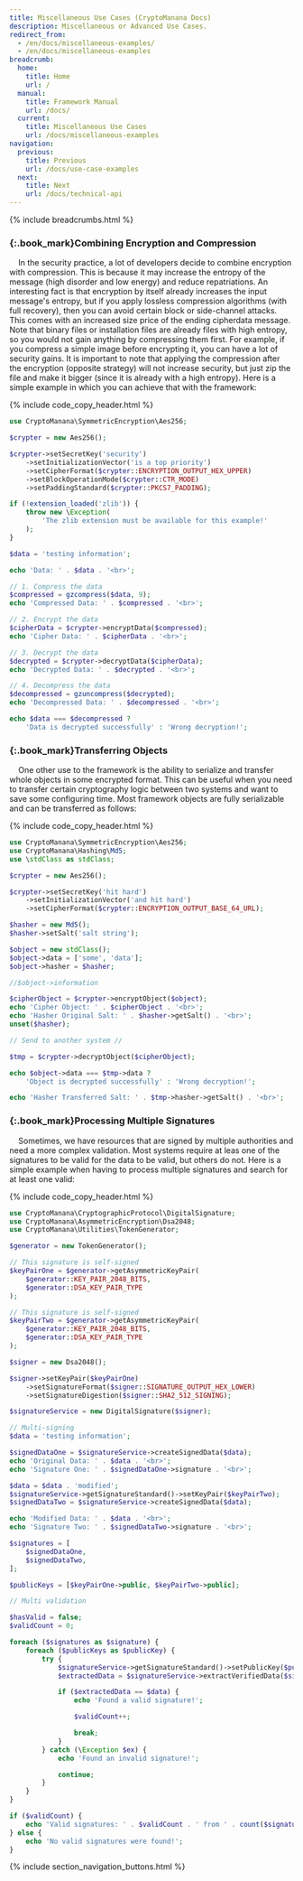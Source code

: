 ```yaml
---
title: Miscellaneous Use Cases (CryptoManana Docs)
description: Miscellaneous or Advanced Use Cases.
redirect_from:
  - /en/docs/miscellaneous-examples/
  - /en/docs/miscellaneous-examples
breadcrumb:
  home:
    title: Home
    url: /
  manual:
    title: Framework Manual
    url: /docs/
  current:
    title: Miscellaneous Use Cases
    url: /docs/miscellaneous-examples
navigation:
  previous:
    title: Previous
    url: /docs/use-case-examples
  next:
    title: Next
    url: /docs/technical-api
---
```


{% include breadcrumbs.html %}

### [](#combining-encryption-and-compression){:.book_mark}Combining Encryption and Compression ###

&nbsp;&nbsp;&nbsp;&nbsp;In the security practice, a lot of developers decide to combine encryption with compression.
This is because it may increase the entropy of the message (high disorder and low energy) and reduce repatriations. An
interesting fact is that encryption by itself already increases the input message's entropy, but if you apply lossless
compression algorithms (with full recovery), then you can avoid certain block or side-channel attacks. This comes with
an increased size price of the ending cipherdata message. Note that binary files or installation files are already files
with high entropy, so you would not gain anything by compressing them first. For example, if you compress a simple image
before encrypting it, you can have a lot of security gains. It is important to note that applying the compression after
the encryption (opposite strategy) will not increase security, but just zip the file and make it bigger (since it is
already with a high entropy). Here is a simple example in which you can achieve that with the framework:

{% include code_copy_header.html %}

```php
use CryptoManana\SymmetricEncryption\Aes256;

$crypter = new Aes256();

$crypter->setSecretKey('security')
    ->setInitializationVector('is a top priority')
    ->setCipherFormat($crypter::ENCRYPTION_OUTPUT_HEX_UPPER)
    ->setBlockOperationMode($crypter::CTR_MODE)
    ->setPaddingStandard($crypter::PKCS7_PADDING);

if (!extension_loaded('zlib')) {
    throw new \Exception(
        'The zlib extension must be available for this example!'
    );
}

$data = 'testing information';

echo 'Data: ' . $data . '<br>';

// 1. Compress the data
$compressed = gzcompress($data, 9);
echo 'Compressed Data: ' . $compressed . '<br>';

// 2. Encrypt the data
$cipherData = $crypter->encryptData($compressed);
echo 'Cipher Data: ' . $cipherData . '<br>';

// 3. Decrypt the data
$decrypted = $crypter->decryptData($cipherData);
echo 'Decrypted Data: ' . $decrypted . '<br>';

// 4. Decompress the data
$decompressed = gzuncompress($decrypted);
echo 'Decompressed Data: ' . $decompressed . '<br>';

echo $data === $decompressed ?
    'Data is decrypted successfully' : 'Wrong decryption!';
```

### [](#transferring-objects){:.book_mark}Transferring Objects ###

&nbsp;&nbsp;&nbsp;&nbsp;One other use to the framework is the ability to serialize and transfer whole objects in some
encrypted format. This can be useful when you need to transfer certain cryptography logic between two systems and want
to save some configuring time. Most framework objects are fully serializable and can be transferred as follows:

{% include code_copy_header.html %}

```php
use CryptoManana\SymmetricEncryption\Aes256;
use CryptoManana\Hashing\Md5;
use \stdClass as stdClass;

$crypter = new Aes256();

$crypter->setSecretKey('hit hard')
    ->setInitializationVector('and hit hard')
    ->setCipherFormat($crypter::ENCRYPTION_OUTPUT_BASE_64_URL);

$hasher = new Md5();
$hasher->setSalt('salt string');

$object = new stdClass();
$object->data = ['some', 'data'];
$object->hasher = $hasher;

//$object->information

$cipherObject = $crypter->encryptObject($object);
echo 'Cipher Object: ' . $cipherObject . '<br>';
echo 'Hasher Original Salt: ' . $hasher->getSalt() . '<br>';
unset($hasher);

// Send to another system //

$tmp = $crypter->decryptObject($cipherObject);

echo $object->data === $tmp->data ?
    'Object is decrypted successfully' : 'Wrong decryption!';

echo 'Hasher Transferred Salt: ' . $tmp->hasher->getSalt() . '<br>';
```

### [](#processing-multiple-signatures){:.book_mark}Processing Multiple Signatures ###

&nbsp;&nbsp;&nbsp;&nbsp;Sometimes, we have resources that are signed by multiple authorities and need a more complex
validation. Most systems require at leas one of the signatures to be valid for the data to be valid, but others do not.
Here is a simple example when having to process multiple signatures and search for at least one valid:

{% include code_copy_header.html %}

```php
use CryptoManana\CryptographicProtocol\DigitalSignature;
use CryptoManana\AsymmetricEncryption\Dsa2048;
use CryptoManana\Utilities\TokenGenerator;

$generator = new TokenGenerator();

// This signature is self-signed
$keyPairOne = $generator->getAsymmetricKeyPair(
    $generator::KEY_PAIR_2048_BITS,
    $generator::DSA_KEY_PAIR_TYPE
);

// This signature is self-signed
$keyPairTwo = $generator->getAsymmetricKeyPair(
    $generator::KEY_PAIR_2048_BITS,
    $generator::DSA_KEY_PAIR_TYPE
);

$signer = new Dsa2048();

$signer->setKeyPair($keyPairOne)
    ->setSignatureFormat($signer::SIGNATURE_OUTPUT_HEX_LOWER)
    ->setSignatureDigestion($signer::SHA2_512_SIGNING);

$signatureService = new DigitalSignature($signer);

// Multi-signing
$data = 'testing information';

$signedDataOne = $signatureService->createSignedData($data);
echo 'Original Data: ' . $data . '<br>';
echo 'Signature One: ' . $signedDataOne->signature . '<br>';

$data = $data . 'modified';
$signatureService->getSignatureStandard()->setKeyPair($keyPairTwo);
$signedDataTwo = $signatureService->createSignedData($data);

echo 'Modified Data: ' . $data . '<br>';
echo 'Signature Two: ' . $signedDataTwo->signature . '<br>';

$signatures = [
    $signedDataOne,
    $signedDataTwo,
];

$publicKeys = [$keyPairOne->public, $keyPairTwo->public];

// Multi validation

$hasValid = false;
$validCount = 0;

foreach ($signatures as $signature) {
    foreach ($publicKeys as $publicKey) {
        try {
            $signatureService->getSignatureStandard()->setPublicKey($publicKey);
            $extractedData = $signatureService->extractVerifiedData($signature);

            if ($extractedData == $data) {
                echo 'Found a valid signature!';

                $validCount++;

                break;
            }
        } catch (\Exception $ex) {
            echo 'Found an invalid signature!';

            continue;
        }
    }
}

if ($validCount) {
    echo 'Valid signatures: ' . $validCount . ' from ' . count($signatures);
} else {
    echo 'No valid signatures were found!';
}
```

{% include section_navigation_buttons.html %}